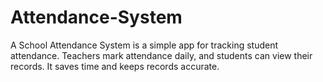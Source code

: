 # Attendance-System
A School Attendance System is a simple app for tracking student attendance. Teachers mark attendance daily, and students can view their records. It saves time and keeps records accurate.
